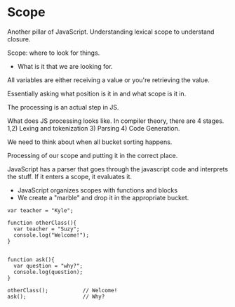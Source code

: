 # Scope

Another pillar of JavaScript.
Understanding lexical scope to understand closure.

Scope: where to look for things.
- What is it that we are looking for.

All variables are either receiving a value or you're retrieving the value.

Essentially asking what position is it in and what scope is it in.

The processing is an actual step in JS.  

What does JS processing looks like.
In compiler theory, there are 4 stages.
1,2) Lexing and tokenization
3) Parsing
4) Code Generation.

We need to think about when all bucket sorting happens.

Processing of our scope and putting it in the correct place.

JavaScript has a parser that goes through the javascript code and interprets the stuff. If it enters a scope, it evaluates it.

* JavaScript organizes scopes with functions and blocks
* We create a "marble" and drop it in the appropriate bucket.

````
var teacher = "Kyle";

function otherClass(){
  var teacher = "Suzy";
  console.log("Welcome!");
}


function ask(){
  var question = "why?";
  console.log(question);
}

otherClass();           // Welcome!
ask();                  // Why?

````
